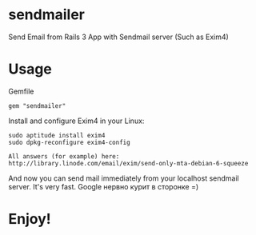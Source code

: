 sendmailer
==========

Send Email from Rails 3 App with Sendmail server (Such as Exim4)

Usage
=====

Gemfile

    gem "sendmailer"

Install and configure Exim4 in your Linux:

    sudo aptitude install exim4
    sudo dpkg-reconfigure exim4-config

    All answers (for example) here: http://library.linode.com/email/exim/send-only-mta-debian-6-squeeze

And now you can send mail immediately from your localhost sendmail server. It's very fast. Google нервно курит в сторонке =)

Enjoy!
======
